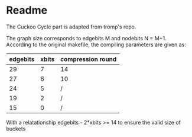 # Readme

The Cuckoo Cycle part is adapted from tromp's repo.

The graph size corresponds to edgebits M and nodebits N = M+1. According to the original makefile, the compiling parameters are given as:


| edgebits | xbits | compression round|
-|-|-
|29|7|14|
|27|6|10|
|24|5|/|
|19|2|/|
|15|0|/|

With a relatationship
edgebits - 2*xbits >= 14
to ensure the valid size of buckets



